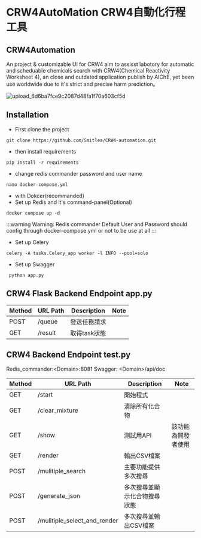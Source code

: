 # CRW4AutoMation CRW4自動化行程工具 

## CRW4Automation
An project & customizable UI for CRW4 aim to assisst labotory for automatic and scheduable chemicals search with CRW4(Chemical Reactivity Worksheet 4), an close and outdated application publish by AIChE, yet been use worldwide due to it's strict and precise harm prediction。

![upload_6d6ba7fce9c2087d48fa1f70a603cf5d](https://github.com/user-attachments/assets/421fd7bf-9cbe-4ca5-9cae-189fd55db90c)

## Installation

- First clone the project
```CMD= 
git clone https://github.com/Smitlea/CRW4-automation.git 
```

- then install requirements
```CMD=
pip install -r requirements
```
- change redis commander password and user name
```CMD=
nano docker-compose.yml
```

- with Dokcer(recommanded)
- Set up Redis and it's command-panel(Optional)
```CMD=
docker compose up -d
```
:::warning
Warning:
Redis commander Default User and Password should config
through docker-compose.yml or not to be use at all
:::

- Set up Celery 
```CMD=
celery -A tasks.Celery_app worker -l INFO --pool=solo
```

- Set up Swagger
```CMD=
 python app.py
```


## CRW4 Flask Backend Endpoint app.py 

| Method | URL Path | Description | Note |
| - | - | - | - |
| POST | /queue| 發送任務請求 |  |
| GET | /result | 取得task狀態 |  |

## CRW4 Backend Endpoint test.py

Redis_commander:\<Domain>\:8081
Swagger: \<Domain\>/api/doc  

| Method | URL Path | Description | Note |
| - | - | - | - |
| GET | /start | 開始程式 | 
| GET | /clear_mixture | 清除所有化合物 | |
| GET | /show | 測試用API | 該功能為開發者使用 |
| GET | /render | 輸出CSV檔案 |  |
| POST | /mulitiple_search | 主要功能提供多次搜尋|  |
| POST | /generate_json | 多次搜尋並顯示化合物搜尋狀態 |  |
| POST | /mulitiple_select_and_render | 多次搜尋並輸出CSV檔案|  |


